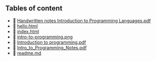 ## Tables of content
- 🤣 [Handwritten notes Introduction to Programming Languages.pdf](./Handwritten%20notes%20Introduction%20to%20Programming%20Languages.pdf)
- 🤣 [hello.html](./hello.html)
- 🤣 [index.html](./index.html)
- 🤣 [intro-to-programming.png](./intro-to-programming.png)
- 🤣 [Introduction to programming.pdf](./Introduction%20to%20programming.pdf)
- 🤣 [Intro_to_Programming_Notes.pdf](./Intro_to_Programming_Notes.pdf)
- 🤣 [readme.md](./readme.md)
